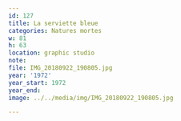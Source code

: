 ```yaml
---
id: 127
title: La serviette bleue
categories: Natures mortes
w: 81
h: 63
location: graphic studio
note:
file: IMG_20180922_190805.jpg
year: '1972'
year_start: 1972
year_end:
image: ../../media/img/IMG_20180922_190805.jpg

---
```


